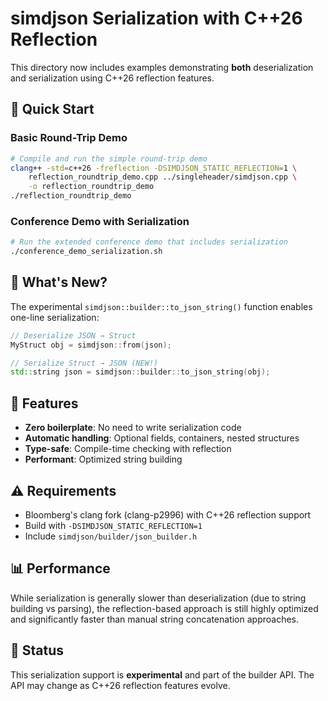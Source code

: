 # simdjson Serialization with C++26 Reflection

This directory now includes examples demonstrating **both** deserialization and serialization using C++26 reflection features.

## 🚀 Quick Start

### Basic Round-Trip Demo
```bash
# Compile and run the simple round-trip demo
clang++ -std=c++26 -freflection -DSIMDJSON_STATIC_REFLECTION=1 \
    reflection_roundtrip_demo.cpp ../singleheader/simdjson.cpp \
    -o reflection_roundtrip_demo
./reflection_roundtrip_demo
```

### Conference Demo with Serialization
```bash
# Run the extended conference demo that includes serialization
./conference_demo_serialization.sh
```

## 📝 What's New?

The experimental `simdjson::builder::to_json_string()` function enables one-line serialization:

```cpp
// Deserialize JSON → Struct
MyStruct obj = simdjson::from(json);

// Serialize Struct → JSON (NEW!)
std::string json = simdjson::builder::to_json_string(obj);
```

## 🎯 Features

- **Zero boilerplate**: No need to write serialization code
- **Automatic handling**: Optional fields, containers, nested structures
- **Type-safe**: Compile-time checking with reflection
- **Performant**: Optimized string building

## ⚠️ Requirements

- Bloomberg's clang fork (clang-p2996) with C++26 reflection support
- Build with `-DSIMDJSON_STATIC_REFLECTION=1`
- Include `simdjson/builder/json_builder.h`

## 📊 Performance

While serialization is generally slower than deserialization (due to string building vs parsing), the reflection-based approach is still highly optimized and significantly faster than manual string concatenation approaches.

## 🔧 Status

This serialization support is **experimental** and part of the builder API. The API may change as C++26 reflection features evolve.